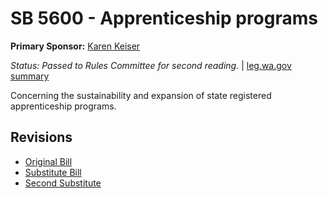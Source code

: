 # SB 5600 - Apprenticeship programs
**Primary Sponsor:** [Karen Keiser](/person/leg/karen.keiser.md)

*Status: Passed to Rules Committee for second reading.* | [leg.wa.gov summary](https://app.leg.wa.gov/billsummary?BillNumber=5600&Year=2021)

Concerning the sustainability and expansion of state registered apprenticeship programs.

## Revisions
* [Original Bill](1/)
* [Substitute Bill](S/)
* [Second Substitute](S2/)